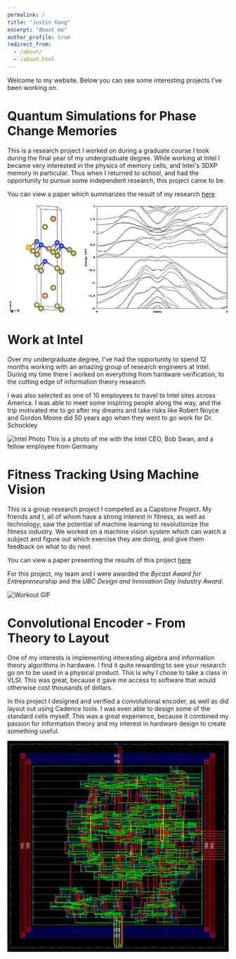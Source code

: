 ```yaml
---
permalink: /
title: "Justin Kang"
excerpt: "About me"
author_profile: true
redirect_from: 
  - /about/
  - /about.html
---
```

Welcome to my website. Below you can see some interesting projects I've been
working on.

Quantum Simulations for Phase Change Memories
=====


This is a research project I worked on during a graduate course I took during the final year of my undergraduate degree. While working at Intel I became very interested in the physics of memory cells, and Intel's 3DXP memory in particular. Thus when I returned to school, and had the opportunity to pursue some independent research, this project came to be.

You can view a paper which summarizes the result of my research [here](files/dft_pcm_research.pdf)

![Ferro Si](../images/ferro_si.png)

Work at Intel
======

Over my undergraduate degree, I've had the opportunity to spend 12 months working with an amazing group of research engineers at Intel. During my time there I worked on everything from hardware verification, to the cutting edge of information theory research. 

I was also selected as one of 10 employees to travel to Intel sites across America. I was able to meet some inspiring people along the way, and the trip motivated me to go after my dreams and take risks like Robert Noyce and Gordon Moore did 50 years ago when they went to go work for Dr. Schockley

![Intel Photo](../images/intel.jpg)
This is a photo of me with the Intel CEO, Bob Swan, and a fellow employee from Germany


Fitness Tracking Using Machine Vision 
=====


This is a group research project I competed as a Capstone Project. My friends and I, all of whom have a strong interest in fitness, as well as technology, saw the potential of machine learning to revolutionize the fitness industry. We worked on a machine vision system which can watch a subject and figure out which exercise they are doing, and give them feedback on what to do next. 


You can view a paper presenting the results of this project [here](files/ENPH_459_Project_Summary.pdf)

For this project, my team and I were awarded the *Bycast Award for Entrepreneurship* and the *UBC Design and Innovation Day Industry Award*.

![Workout GIF](../images/workout.gif)

Convolutional Encoder - From Theory to Layout
=====

One of my interests is implementing interesting algebra and information theory algorithms in hardware. I find it quite rewarding to see your research go on to be used in a physical product. This is why I chose to take a class in VLSI. This was great, because it gave me access to software that would otherwise cost thousands of dollars. 

In this project I designed and verified a convolutional encoder, as well as did layout out using Cadence tools. I was even able to design some of the standard cells myself. This was a great experience, because it combined my passion for information theory and my interest in hardware design to create something useful. 
<div style="text-align:center"><img src="/images/wiring_diagram.jpg"/></div>
